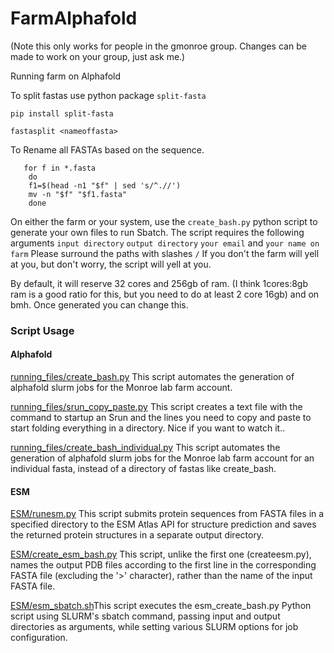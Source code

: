 # FarmAlphafold
(Note this only works for people in the gmonroe group. Changes can be made to work on your group, just ask me.)


Running farm on Alphafold 


To split fastas
use python package `split-fasta`

`pip install split-fasta`

`fastasplit <nameoffasta>`

To Rename all FASTAs based on the sequence.

```
   for f in *.fasta
    do
    f1=$(head -n1 "$f" | sed 's/^.//')
    mv -n "$f" "$f1.fasta"
    done
```

On either the farm or your system, use the `create_bash.py` python script to generate your own files to run Sbatch. The script requires the following arguments `input directory` `output directory` `your email` and `your name on farm` Please surround the paths with slashes `/` If you don't the farm will yell at you, but don't worry, the script will yell at you. 

By default, it will reserve 32 cores and 256gb of ram. (I think 1cores:8gb ram is a good ratio for this, but you need to do at least 2 core 16gb) and on bmh. Once generated you can change this. 

### Script Usage 
#### Alphafold
[running_files/create_bash.py](docs/createbash.md) This script automates the generation of alphafold slurm jobs for the Monroe lab farm account.

[running_files/srun_copy_paste.py](docs/srun_copy_paste.md) This script creates a text file with the command to startup an Srun and the lines you need to copy and paste to start folding everything in a directory. Nice if you want to watch it..

[running_files/create_bash_individual.py](docs/create_bash_individual.md) This script automates the generation of alphafold slurm jobs for the Monroe lab farm account for an individual fasta, instead of a directory of fastas like create_bash.

#### ESM 
[ESM/runesm.py](docs/runesm.md) This script submits protein sequences from FASTA files in a specified directory to the ESM Atlas API for structure prediction and saves the returned protein structures in a separate output directory.

[ESM/create_esm_bash.py](docs/create_esm_bash.md) This script, unlike the first one (createesm.py), names the output PDB files according to the first line in the corresponding FASTA file (excluding the '>' character), rather than the name of the input FASTA file.

[ESM/esm_sbatch.sh](docs/esm_sbatch.md)This script executes the esm_create_bash.py Python script using SLURM's sbatch command, passing input and output directories as arguments, while setting various SLURM options for job configuration.

